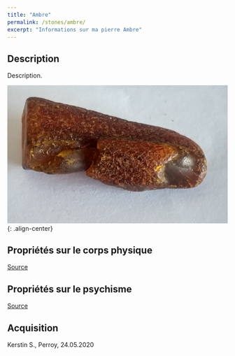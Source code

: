 ```yaml
---
title: "Ambre"
permalink: /stones/ambre/
excerpt: "Informations sur ma pierre Ambre"
---
```


## Description
Description.

![Ambre](/images/stones/Ambre_Kerstin_20200524.jpg "Ambre"){: .align-center}

## Propriétés sur le corps physique


[Source](https://)


## Propriétés sur le psychisme


[Source](https://)

## Acquisition
Kerstin S., Perroy, 24.05.2020
